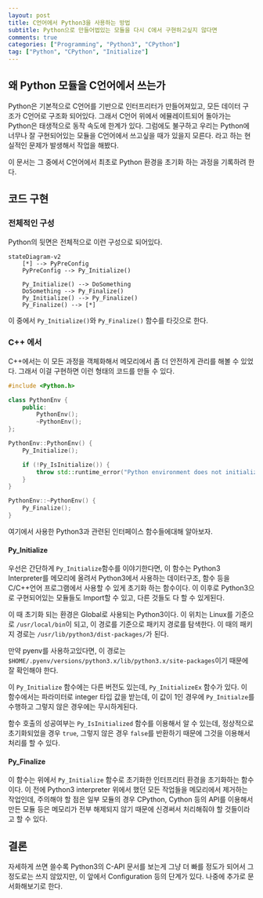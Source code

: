 ```yaml
---
layout: post
title: C언어에서 Python3을 사용하는 방법
subtitle: Python으로 만들어법있는 모듈을 다시 C에서 구현하고싶지 않다면
comments: true
categories: ["Programming", "Python3", "CPython"]
tag: ["Python", "CPython", "Initialize"]
---
```


## 왜 Python 모듈을 C언어에서 쓰는가

Python은 기본적으로 C언어를 기반으로 인터프리터가 만들어져있고, 모든 데이터 구조가 C언어로 구조화 되어있다. 그래서 C언어 위에서 에뮬레이트되어 돌아가는 Python은 태생적으로 동작 속도에 한계가 있다. 그럼에도 불구하고 우리는 Python에 너무나 잘 구현되어있는 모듈을 C언어에서 쓰고싶을 때가 있을지 모른다. 라고 하는 현실적인 문제가 발생해서 작업을 해봤다. 

이 문서는 그 중에서 C언어에서 최초로 Python 환경을 초기화 하는 과정을 기록하려 한다.

## 코드 구현

### 전체적인 구성

Python의 뒷면은 전체적으로 이런 구성으로 되어있다.

``` mermaid
stateDiagram-v2
    [*] --> PyPreConfig
    PyPreConfig --> Py_Initialize()

    Py_Initialize() --> DoSomething
    DoSomething --> Py_Finalize()
    Py_Initialize() --> Py_Finalize()
    Py_Finalize() --> [*]

```

이 중에서 `Py_Initialize()`와 `Py_Finalize()` 함수를 타깃으로 한다. 

### C++ 에서

C++에서는 이 모든 과정을 객체화해서 메모리에서 좀 더 안전하게 관리를 해볼 수 있었다. 그래서 이걸 구현하면 이런 형태의 코드를 만들 수 있다.

``` c++
#include <Python.h>

class PythonEnv {
    public:
        PythonEnv();
        ~PythonEnv();
};

PythonEnv::PythonEnv() {
    Py_Initialize();

    if (!Py_IsInitialize()) {
        throw std::runtime_error("Python environment does not initialized.");
    }
}

PythonEnv::~PythonEnv() {
    Py_Finalize();
}
```

여기에서 사용한 Python3과 관련된 인터페이스 함수들에대해 알아보자.

#### Py_Initialize

우선은 간단하게 `Py_Initialize`함수를 이야기한다면, 이 함수는 Python3 Interpreter를 메모리에 올려서 Python3에서 사용하는 데이터구조, 함수 등을 C/C++언어 프로그램에서 사용할 수 있게 초기화 하는 함수이다. 이 이후로 Python3으로 구현되어있는 모듈들도 Import할 수 있고, 다른 것들도 다 할 수 있게된다.

이 때 초기화 되는 환경은 Global로 사용되는 Python3이다. 이 위치는 Linux를 기준으로 `/usr/local/bin`이 되고, 이 경로를 기준으로 패키지 경로를 탐색한다. 이 때의 패키지 경로는 `/usr/lib/python3/dist-packages/`가 된다. 

만약 pyenv를 사용하고있다면, 이 경로는 `$HOME/.pyenv/versions/python3.x/lib/python3.x/site-packages`이기 때문에 잘 확인해야 한다.

이 `Py_Initialize` 함수에는 다른 버전도 있는데, `Py_InitializeEx` 함수가 있다. 이 함수에서는 파라미터로 integer 타입 값을 받는데, 이 값이 1인 경우에 `Py_Initialze`를 수행하고 그렇지 않은 경우에는 무시하게된다.

함수 호출의 성공여부는 `Py_IsInitialized` 함수를 이용해서 알 수 있는데, 정상적으로 초기화되었을 경우 `true`, 그렇지 않은 경우 `false`를 반환하기 때문에 그것을 이용해서 처리를 할 수 있다. 


#### Py_Finalize

이 함수는 위에서 `Py_Initialize` 함수로 초기화한 인터프리터 환경을 초기화하는 함수이다. 이 전에 Python3 interpreter 위에서 했던 모든 작업들을 메모리에서 제거하는 작업인데, 주의해야 할 점은 일부 모듈의 경우 CPython, Cython 등의 API를 이용해서 만든 모듈 등은 메모리가 전부 해제되지 않기 때문에 신경써서 처리해줘야 할 것들이라고 할 수 있다. 

## 결론

자세하게 쓰면 쓸수록 Python3의 C-API 문서를 보는게 그냥 더 빠를 정도가 되어서 그정도로는 쓰지 않았지만, 이 앞에서 Configuration 등의 단계가 있다. 나중에 추가로 문서화해보기로 한다. 